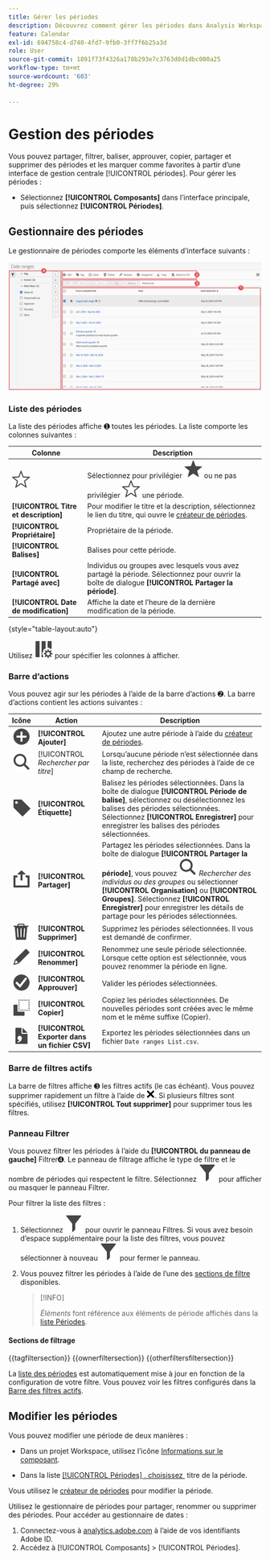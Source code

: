 ```yaml
---
title: Gérer les périodes
description: Découvrez comment gérer les périodes dans Analysis Workspace.
feature: Calendar
exl-id: 694758c4-d740-4fd7-9fb0-3ff7f6b25a3d
role: User
source-git-commit: 1891f73f4326a178b293e7c3763d0d1dbc000a25
workflow-type: tm+mt
source-wordcount: '603'
ht-degree: 29%

---
```


# Gestion des périodes


Vous pouvez partager, filtrer, baliser, approuver, copier, partager et supprimer des périodes et les marquer comme favorites à partir d’une interface de gestion centrale [!UICONTROL périodes]. Pour gérer les périodes :

* Sélectionnez **[!UICONTROL Composants]** dans l’interface principale, puis sélectionnez **[!UICONTROL Périodes]**.


## Gestionnaire des périodes

Le gestionnaire de périodes comporte les éléments d’interface suivants :

![&#x200B; Interface des périodes &#x200B;](assets/date-ranges-manager.png)

### Liste des périodes

La liste des périodes affiche ➊ toutes les périodes. La liste comporte les colonnes suivantes :

| Colonne | Description |
| --- | --- | 
| ![Contour en forme d’étoile](/help/assets/icons/StarOutline.svg) | Sélectionnez pour privilégier ![Étoile](/help/assets/icons/Star.svg) ou ne pas privilégier ![ÉtoileContour](/help/assets/icons/StarOutline.svg) une période. |
| **[!UICONTROL Titre et description]** | Pour modifier le titre et la description, sélectionnez le lien du titre, qui ouvre le [créateur de périodes](/help/components/date-ranges/create.md#date-range-builder). |
| **[!UICONTROL Propriétaire]** | Propriétaire de la période. |
| **[!UICONTROL Balises]** | Balises pour cette période. |
| **[!UICONTROL Partagé avec]** | Individus ou groupes avec lesquels vous avez partagé la période. Sélectionnez pour ouvrir la boîte de dialogue **[!UICONTROL Partager la période]**. |
| **[!UICONTROL Date de modification]** | Affiche la date et l’heure de la dernière modification de la période. |

{style="table-layout:auto"}

Utilisez ![Paramètres de colonne](/help/assets/icons/ColumnSetting.svg) pour spécifier les colonnes à afficher.

### Barre d’actions

Vous pouvez agir sur les périodes à l’aide de la barre d’actions ➋. La barre d’actions contient les actions suivantes :

| Icône | Action | Description |
|:---:|---|---|
| ![Cercle d’ajout](/help/assets/icons/AddCircle.svg) | **[!UICONTROL Ajouter]** | Ajoutez une autre période à l’aide du [créateur de périodes](create.md#date-range-builder). |
| ![Recherche](/help/assets/icons/Search.svg) | [!UICONTROL *Rechercher par titre*] | Lorsqu’aucune période n’est sélectionnée dans la liste, recherchez des périodes à l’aide de ce champ de recherche. |
| ![Libellé](/help/assets/icons/Label.svg) | **[!UICONTROL Étiquette]** | Balisez les périodes sélectionnées. Dans la boîte de dialogue **[!UICONTROL Période de balise]**, sélectionnez ou désélectionnez les balises des périodes sélectionnées. Sélectionnez **[!UICONTROL Enregistrer]** pour enregistrer les balises des périodes sélectionnées. |
| ![Partager](/help/assets/icons/ShareAlt.svg) | **[!UICONTROL Partager]** | Partagez les périodes sélectionnées. Dans la boîte de dialogue **[!UICONTROL Partager la période]**, vous pouvez ![Rechercher](/help/assets/icons/Search.svg) *Rechercher des individus ou des groupes* ou sélectionner **[!UICONTROL Organisation]** ou **[!UICONTROL Groupes]**. Sélectionnez **[!UICONTROL Enregistrer]** pour enregistrer les détails de partage pour les périodes sélectionnées. |
| ![Supprimer](/help/assets/icons/Delete.svg) | **[!UICONTROL Supprimer]** | Supprimez les périodes sélectionnées. Il vous est demandé de confirmer. |
| ![Modifier](/help/assets/icons/Edit.svg) | **[!UICONTROL Renommer]** | Renommez une seule période sélectionnée. Lorsque cette option est sélectionnée, vous pouvez renommer la période en ligne. |
| ![CheckmarkCircle](/help/assets/icons/CheckmarkCircle.svg) | **[!UICONTROL Approuver]** | Valider les périodes sélectionnées. |
| ![Copier](/help/assets/icons/Copy.svg) | **[!UICONTROL Copier]** | Copiez les périodes sélectionnées. De nouvelles périodes sont créées avec le même nom et le même suffixe (Copier). |
| ![Fichier CSV](/help/assets/icons/FileCSV.svg) | **[!UICONTROL Exporter dans un fichier CSV]** | Exportez les périodes sélectionnées dans un fichier `Date ranges List.csv`. |

### Barre de filtres actifs

La barre de filtres affiche ➌ les filtres actifs (le cas échéant). Vous pouvez supprimer rapidement un filtre à l’aide de ![CrossSize75](/help/assets/icons/CrossSize75.svg). Si plusieurs filtres sont spécifiés, utilisez **[!UICONTROL Tout supprimer]** pour supprimer tous les filtres.

### Panneau Filtrer

Vous pouvez filtrer les périodes à l’aide du **[!UICONTROL du panneau de gauche]** Filtrer➍. Le panneau de filtrage affiche le type de filtre et le nombre de périodes qui respectent le filtre. Sélectionnez ![Filtrer](/help/assets/icons/Filter.svg) pour afficher ou masquer le panneau Filtrer.

Pour filtrer la liste des filtres :

1. Sélectionnez ![Filtrer](/help/assets/icons/Filter.svg) pour ouvrir le panneau Filtres. Si vous avez besoin d’espace supplémentaire pour la liste des filtres, vous pouvez sélectionner à nouveau ![Filtrer](/help/assets/icons/Filter.svg) pour fermer le panneau.
1. Vous pouvez filtrer les périodes à l’aide de l’une des [sections de filtre](#filter-sections) disponibles.

   >[!INFO]
   >
   >*Éléments* font référence aux éléments de période affichés dans la [liste Périodes](#date-ranges-list).
   > 

#### Sections de filtrage

{{tagfiltersection}}
{{ownerfiltersection}}
{{otherfiltersfiltersection}}


La [liste des périodes](#date-ranges-list) est automatiquement mise à jour en fonction de la configuration de votre filtre. Vous pouvez voir les filtres configurés dans la [Barre des filtres actifs](#active-filter-bar).


## Modifier les périodes

Vous pouvez modifier une période de deux manières :

* Dans un projet Workspace, utilisez l’icône [Informations sur le composant](/help/components/use-components-in-workspace.md#component-info).

* Dans la liste [[!UICONTROL Périodes] , choisissez &#x200B;](#date-ranges-list) titre de la période.

Vous utilisez le [créateur de périodes](/help/components/date-ranges/create.md#date-range-builder) pour modifier la période.




Utilisez le gestionnaire de périodes pour partager, renommer ou supprimer des périodes. Pour accéder au gestionnaire de dates :

1. Connectez-vous à [analytics.adobe.com](https://analytics.adobe.com) à lʼaide de vos identifiants Adobe ID.
1. Accédez à [!UICONTROL Composants] > [!UICONTROL Périodes].


<!--

## Interface

![Date Ranges with Example range highlighted.](../assets/date-range-ui.png)

The date range manager includes the following options:

* **Add**: Create a new date range. See [create a date range](create.md) for more information.
* **Search by title**: Search for a date range by title. Results are filtered based on text entered here.
* **Filter**: Filter date ranges using the left column. You can filter by custom tag, owner, created by you, your favorites, approved, or shared with you. You can also search for desired filters.
* **Favorite**: Click the ![star](../assets/star.png) icon next to a date range to add it to your favorites.
* **Customize columns**: Click the ![columns](../assets/columns.png) icon to show or hide columns in the date range manager.

Click the checkbox next to one or more date ranges for more options.

* **Tag**: Apply a tag to all selected date ranges. Tags help you organize date ranges, and let you filter them using the left column.
* **Share**: Share a date range to other Experience Cloud users. If you are a product administrator, you can also share to the entire organization or groups. Date ranges that are shared to other users in your organization include a ![shared](../assets/shared.png) icon next to the title.
* **Delete**: Permanently delete the selected date range(s).
* **Rename**: If a single date range is selected, you can change its title.
* **Approve**: If you are a product admin, you can add a stamp of approval to a date range. Approved date ranges inform users in your organization that they are 'official', differentiating them from date ranges created by other users in your organization. Approved date ranges include a ![approved](../assets/approved.png) icon next to the title.
* **Unapprove**: If you are a product admin and select a date range that is already approved, you can unapprove it.
* **Copy**: Create a copy of the selected date range(s). Copying date ranges appends `(Copy)` to the end of the title of the newly copied date range(s).
* **Export to CSV**: Exports all selected date ranges into a CSV file. Columns in the resulting CSV file include all visible columns in the date range manager.
-->